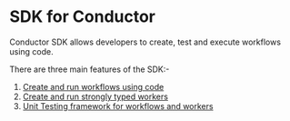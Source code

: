 # SDK for Conductor
Conductor SDK allows developers to create, test and execute workflows using code.

There are three main features of the SDK:-

1. [Create and run workflows using code](workflow_sdk.md)
2. [Create and run strongly typed workers](worker_sdk.md)
3. [Unit Testing framework for workflows and workers](testing_framework.md)



